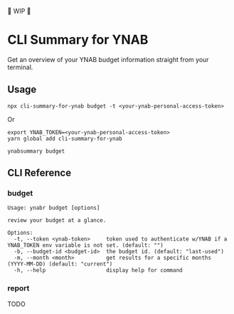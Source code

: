 👷 WIP 👷

# CLI Summary for YNAB

Get an overview of your YNAB budget information straight from your terminal.

## Usage
```
npx cli-summary-for-ynab budget -t <your-ynab-personal-access-token>
```

Or

```
export YNAB_TOKEN=<your-ynab-personal-access-token>
yarn global add cli-summary-for-ynab

ynabsummary budget
```

## CLI Reference

### budget
```
Usage: ynabr budget [options]

review your budget at a glance.

Options:
  -t, --token <ynab-token>     token used to authenticate w/YNAB if a YNAB_TOKEN env variable is not set. (default: "")
  -b, --budget-id <budget-id>  the budget id. (default: "last-used")
  -m, --month <month>          get results for a specific months (YYYY-MM-DD) (default: "current")
  -h, --help                   display help for command
```

### report
TODO
